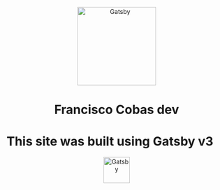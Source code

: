 <p align="center">
  <a href="https://www.franciscocobas.dev">
    <img alt="Gatsby" src="https://www.franciscocobas.dev/logos/fc-logo.png" width="180" />
  </a>
</p>
<h1 align="center">
  Francisco Cobas dev
</h1>

# This site was built using Gatsby v3
<p align="center">
  <a href="https://www.gatsbyjs.com">
    <img alt="Gatsby" src="https://www.gatsbyjs.com/Gatsby-Monogram.svg" width="60" />
  </a>
</p>
